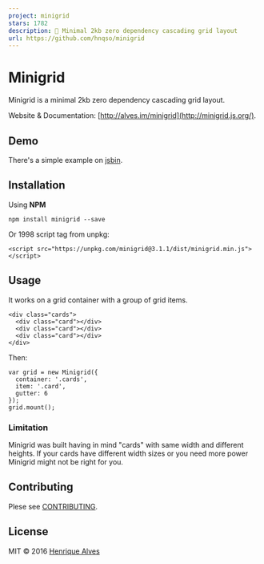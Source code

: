 ```yaml
---
project: minigrid
stars: 1782
description: 📏 Minimal 2kb zero dependency cascading grid layout
url: https://github.com/hnqso/minigrid
---
```


# Minigrid

Minigrid is a minimal 2kb zero dependency cascading grid layout.

Website & Documentation: [http://alves.im/minigrid](http://minigrid.js.org/).

## Demo

There's a simple example on [jsbin](http://jsbin.com/wamele/2).

## Installation

Using **NPM**

```
npm install minigrid --save
```

Or 1998 script tag from unpkg:

```
<script src="https://unpkg.com/minigrid@3.1.1/dist/minigrid.min.js"></script>
```

## Usage

It works on a grid container with a group of grid items.
```
<div class="cards">
  <div class="card"></div>
  <div class="card"></div>
  <div class="card"></div>
</div>
```

Then:
```
var grid = new Minigrid({
  container: '.cards',
  item: '.card',
  gutter: 6
});
grid.mount();
```

### Limitation
Minigrid was built having in mind "cards" with same width and different heights. If your cards have different width sizes or you need more power Minigrid might not be right for you.

## Contributing

Plese see [CONTRIBUTING](CONTRIBUTING.md).

## License

MIT &copy; 2016 [Henrique Alves](http://twitter.com/healves82)

